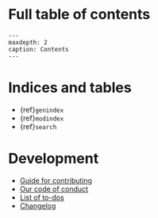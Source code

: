 ```{include} ../../readme.md
```

# Full table of contents

```{toctree}
---
maxdepth: 2
caption: Contents
---

```

# Indices and tables

- {ref}`genindex`
- {ref}`modindex`
- {ref}`search`

# Development

- [Guide for contributing](contributing.md)
- [Our code of conduct](conduct.md)
- [List of to-dos](todo.md)
- [Changelog](changelog.md)